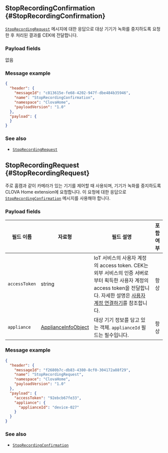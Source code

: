 ## StopRecordingConfirmation {#StopRecordingConfirmation}
[`StopRecordingRequest`](#StopRecordingRequest) 메시지에 대한 응답으로 대상 기기가 녹화를 중지하도록 요청한 후 처리된 결과를 CEK에 전달합니다.

### Payload fields

없음

### Message example

```json
{
  "header": {
    "messageId": "c813615e-fe68-4202-947f-dbe484b35946",
    "name": "StopRecordingConfirmation",
    "namespace": "ClovaHome",
    "payloadVersion": "1.0"
  },
  "payload": {
  }
}
```

### See also
* [`StopRecordingRequest`](#StopRecordingRequest)

## StopRecordingRequest {#StopRecordingRequest}
주로 홈캠과 같이 카메라가 있는 기기를 제어할 때 사용되며, 기기가 녹화를 중지하도록 CLOVA Home extension에 요청합니다. 이 요청에 대한 응답으로 [`StopRecordingConfirmation`](#StopRecordingConfirmation) 메시지를 사용해야 합니다.

### Payload fields

| 필드 이름       | 자료형    | 필드 설명                     | 포함 여부 |
|---------------|---------|-----------------------------|:---------:|
| `accessToken`      | string                                  | IoT 서비스의 사용자 계정의 access token. CEK는 외부 서비스의 인증 서버로부터 획득한 사용자 계정의 access token을 전달합니다. 자세한 설명은 [사용자 계정 연결하기](/Develop/Guides/Link_User_Account.md)를 참조합니다.                          | 항상    |
| `appliance`        | [ApplianceInfoObject](/Develop/References/ClovaHomeInterface/Shared_Objects.md#ApplianceInfoObject)     | 대상 기기 정보를 담고 있는 객체. `applianceId` 필드는 필수입니다.     | 항상    |

### Message example

```json
{
  "header": {
    "messageId": "f2680b7c-db83-4380-8cf0-304172a88f29",
    "name": "StopRecordingRequest",
    "namespace": "ClovaHome",
    "payloadVersion": "1.0"
  },
  "payload": {
    "accessToken": "92ebcb67fe33",
    "appliance": {
      "applianceId": "device-027"
    }
  }
}
```

### See also
* [`StopRecordingConfirmation`](#StopRecordingConfirmation)
